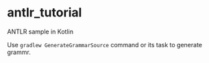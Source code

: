 # antlr_tutorial

ANTLR sample in Kotlin

Use `gradlew GenerateGrammarSource` command or its task to generate grammr. 
